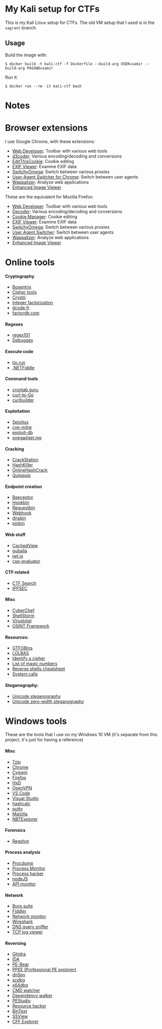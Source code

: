 # My Kali setup for CTFs
This is my Kali Linux setup for CTFs.
The old VM setup that I used is in the `vagrant` branch.

## Usage
Build the image with:
```
$ docker build -t kali-ctf -f Dockerfile --build-arg USER=samir --build-arg PASSWD=samir
```

Run it:
```
$ docker run --rm -it kali-ctf bash
```

# Notes
# Browser extensions
I use Google Chrome, with these extensions:

* [Web Developer](https://chrome.google.com/webstore/detail/web-developer/bfbameneiokkgbdmiekhjnmfkcnldhhm): Toolbar with various web tools
* [d3coder](https://chrome.google.com/webstore/detail/d3coder/gncnbkghencmkfgeepfaonmegemakcol?hl=en-US): Various encoding/decoding and conversions
* [EditThisCookie](https://chrome.google.com/webstore/detail/editthiscookie/fngmhnnpilhplaeedifhccceomclgfbg): Cookie editing
* [EXIF Viewer](https://chrome.google.com/webstore/detail/exif-viewer/mmbhfeiddhndihdjeganjggkmjapkffm): Examine EXIF data
* [SwitchyOmega](https://chrome.google.com/webstore/detail/proxy-switchyomega/padekgcemlokbadohgkifijomclgjgif): Switch between various proxies
* [User-Agent Switcher for Chrome](https://chrome.google.com/webstore/detail/user-agent-switcher-for-c/djflhoibgkdhkhhcedjiklpkjnoahfmg): Switch between user agents
* [Wappalizer](https://chrome.google.com/webstore/detail/wappalyzer/gppongmhjkpfnbhagpmjfkannfbllamg): Analyze web applications
* [Enhanced Image Viewer](https://chrome.google.com/webstore/detail/enhanced-image-viewer/gefiaaeadjbmhjndnhedfccdjjlgjhho)

These are the equivalent for Mozilla Firefox:
* [Web Developer](https://addons.mozilla.org/it/firefox/addon/web-developer/): Toolbar with various web tools
* [Decoder](https://addons.mozilla.org/it/firefox/addon/decoder/?src=search): Various encoding/decoding and conversions
* [Cookie Manager](https://addons.mozilla.org/it/firefox/addon/a-cookie-manager/?src=search): Cookie editing
* [EXIF Viewer](https://addons.mozilla.org/it/firefox/addon/exif-viewer/): Examine EXIF data
* [SwitchyOmega](https://addons.mozilla.org/it/firefox/addon/switchyomega/?src=search): Switch between various proxies
* [User Agent Switcher](https://addons.mozilla.org/it/firefox/addon/uaswitcher/?src=search): Switch between user agents
* [Wappalizer](https://addons.mozilla.org/it/firefox/addon/wappalyzer/): Analyze web applications
* [Enhanced Image Viewer](https://addons.mozilla.org/it/firefox/addon/sblask-enhanced-image-viewer/)

# Online tools

#### Cryptography
* [Boxentrix](https://www.boxentriq.com/code-breaking)
* [Cipher tools](http://rumkin.com/tools/cipher)
* [Cryptii](https://cryptii.com)
* [Integer factorization](jjalpertron.com.ar/ECM.HTM)
* [dcode.fr](https://www.dcode.fr/tools-list)
* [factordb.com](http://factordb.com)

#### Regexes
* [regex101](https://regex101.com)
* [Debuggex](https://www.debuggex.com)

#### Execute code
* [tio.run](https://tio.run)
* [.NETFiddle](https://dotnetfiddle.net)

#### Command tools
* [crontab.guru](https://crontab.guru)
* [curl-to-Go](https://mholt.github.io/curl-to-go)
* [curlbuilder](https://curlbuilder.com)

#### Exploitation
* [Sploitus](https://sploitus.com)
* [cve-mitre](https://cve.mitre.org)
* [exploit-db](https://www.exploit-db.com)
* [onegadget.me](https://onegadget.me/)

#### Cracking
* [CrackStation](https://crackstation.net)
* [HashKiller](https://hashkiller.co.uk)
* [OnlineHashCrack](https://www.onlinehashcrack.com)
* [Quipquip](https://quipqiup.com)

#### Endpoint creation
* [Beeceptor](https://beeceptor.com)
* [Hookbin](https://hookbin.com)
* [Requestbin](https://requestbin.com/)
* [Webhook](https://webhook.site)
* [dnsbin](http://dnsbin.zhack.ca)
* [pinbin](http://pingb.in)

#### Web stuff
* [CachedView](https://cachedview.com)
* [guballa](https://www.guballa.de/substitution-solver)
* [jwt.io](https://jwt.io)
* [csp-evaluator](https://csp-evaluator.withgoogle.com/)

#### CTF related
* [CTF Search](https://ctf.courgettes.club)
* [IPPSEC](https://ippsec.rocks)

#### Misc
* [CyberChef](https://gchq.github.io/CyberChef)
* [ShellStorm](http://shell-storm.org/shellcode)
* [Virustotal](https://www.virustotal.com/gui/home)
* [OSINT Framework](https://osintframework.com/)

#### Resources:
* [GTFOBins](https://gtfobins.github.io/)
* [LOLBAS](https://lolbas-project.github.io/)
* [Identify a cipher](http://practicalcryptography.com/cryptanalysis/text-characterisation/identifying-unknown-ciphers/)
* [List of magic numbers](https://en.wikipedia.org/wiki/List_of_file_signatures)
* [Reverse shells cheatsheet](http://pentestmonkey.net/cheat-sheet/shells/reverse-shell-cheat-sheet)
* [System calls](http://shell-storm.org/shellcode/files/syscalls.html)

#### Steganography:
* [Unicode steganography ](https://www.irongeek.com/i.php?page=security/unicode-steganography-homoglyph-encoder)
* [Unicode zero-width steganography](https://330k.github.io/misc_tools/unicode_steganography.html)

# Windows tools
These are the tools that I use on my Windows 10 VM (it's separate from this
project, it's just for having a reference)

#### Misc
* [7zip](https://www.7-zip.org/)
* [Chrome](https://www.google.com/intl/chrome/)
* [Cygwin](https://www.cygwin.com/)
* [Firefox](https://www.mozilla.org/firefox)
* [HxD](https://mh-nexus.de/en/hxd/)
* [OpenVPN](https://openvpn.net/)
* [VS Code](https://code.visualstudio.com/)
* [Visual Studio](https://visualstudio.microsoft.com/i)
* [hashcalc](https://www.slavasoft.com/hashcalc/)
* [putty](https://www.chiark.greenend.org.uk/~sgtatham/putty/latest.html)
* [Malzilla](http://malzilla.sourceforge.net/)
* [NBTExplorer](https://github.com/jaquadro/NBTExplorer)

#### Forensics
* [Regshot](https://sourceforge.net/projects/regshot/)

#### Process analysis
* [Procdump](https://docs.microsoft.com/en-us/sysinternals/downloads/procdump)
* [Process Monitor](https://docs.microsoft.com/en-us/sysinternals/downloads/procmon)
* [Process hacker](https://processhacker.sourceforge.io/)
* [nodeJS](https://nodejs.org/)
* [API monitor](https://www.rohitab.com/apimonitor)

#### Network
* [Burp suite](https://portswigger.net/burp)
* [Fiddler](https://www.telerik.com/fiddler)
* [Network monitor](https://www.microsoft.com/en-us/download/details.aspx?id=4865)
* [Wireshark](https://www.wireshark.org/)
* [DNS query sniffer](https://www.nirsoft.net/utils/dns_query_sniffer.html)
* [TCP log viewer](https://www.nirsoft.net/utils/tcp_log_view.html)

#### Reversing
* [Ghidra](https://ghidra-sre.org/)
* [IDA](https://www.hex-rays.com/products/ida/support/download_freeware.shtml)
* [PE-Bear](https://hshrzd.wordpress.com/pe-bear/)
* [PPEE (Professional PE explorer)](https://www.mzrst.com/)
* [dnSpy](https://github.com/0xd4d/dnSpy)
* [scdbg](http://sandsprite.com/blogs/index.php?uid=7&pid=152)
* [x64dbg](https://x64dbg.com/)
* [CMD watcher](https://www.kahusecurity.com/tools.html)
* [Dependency walker](http://www.dependencywalker.com/)
* [PEStudio](https://www.winitor.com/get.html)
* [Resource hacker](http://www.angusj.com/resourcehacker/)
* [BinText](https://www.aldeid.com/wiki/BinText)
* [SSView](https://www.mitec.cz/ssv.html)
* [CFF Explorer](https://ntcore.com/?page_id=388)

